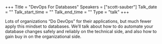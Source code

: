 +++
Title = "DevOps For Databases"
Speakers = ["scott-sauber"]
Talk_date = ""
Talk_start_time = ""
Talk_end_time = ""
Type = "talk"
+++

Lots of organizations “Do DevOps” for their applications, but much fewer apply this mindset to databases. We’ll talk about how to do automate your database changes safely and reliably on the technical side, and also how to gain buy in on the organizational side.